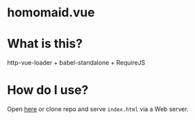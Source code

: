 # homomaid.vue

# What is this?

http-vue-loader + babel-standalone + RequireJS

# How do I use?

Open [here](https://chitoku-k.github.io/homomaid.vue/) or clone repo and serve
`index.html` via a Web server.

